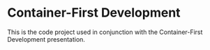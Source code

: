 # Container-First Development
This is the code project used in conjunction with the Container-First
Development presentation.
